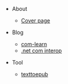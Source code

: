 - About

  - [Cover page](cover.md)

- Blog
  - [com-learn](20230315-com-learn.md)
  - [.net com interop](20230913-.net-com-interop.md)
  

- Tool
  - [texttoepub](texttoepub.md)

  